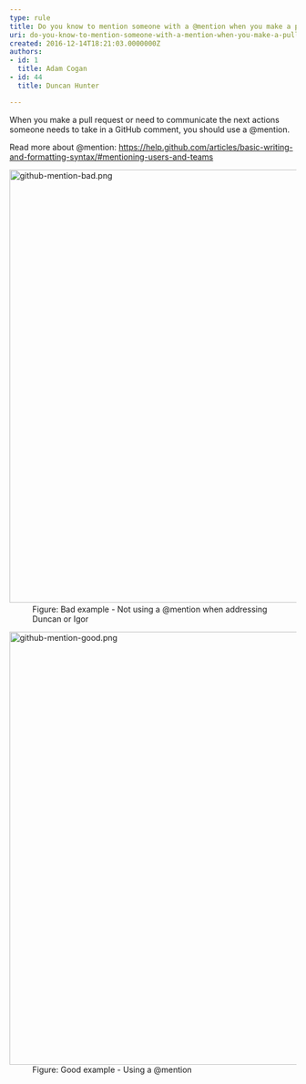 ```yaml
---
type: rule
title: Do you know to mention someone with a @mention when you make a pull request or comment on GitHub?
uri: do-you-know-to-mention-someone-with-a-mention-when-you-make-a-pull-request-or-comment-on-github
created: 2016-12-14T18:21:03.0000000Z
authors:
- id: 1
  title: Adam Cogan
- id: 44
  title: Duncan Hunter

---
```




<span class='intro'> <p>​When you make a pull request or need to communicate the next actions someone needs to take in a GitHub comment, you should use a @mention.<br></p><p>Read more about @mention&#58;&#160;<a href="https&#58;//help.github.com/articles/basic-writing-and-formatting-syntax/#mentioning-users-and-teams">https&#58;//help.github.com/articles/basic-writing-and-formatting-syntax/#mentioning-users-and-teams</a><br></p> </span>

<dl class="badImage"><dt>​​<img src="github-mention-bad.png" alt="github-mention-bad.png" style="width&#58;760px;" /></dt><dd>Figure&#58; Bad example - Not using a @mention when addressing Duncan or Igor​<br></dd></dl><dl class="goodImage"><dt>
      <img src="github-mention-good.png" alt="github-mention-good.png" style="width&#58;760px;" />
   </dt><dd>Figure&#58; Good example - Using a @mention</dd></dl>


